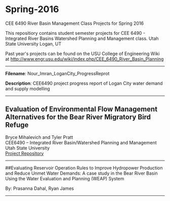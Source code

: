 # Spring-2016
CEE 6490 River Basin Management Class Projects for Spring 2016

This repositiory contains student semester projects for CEE 6490 - Integrated River Basins Watershed Planning and Management class.
Utah State University
Logan, UT

Past year's projects can be found on the USU College of Engineering Wiki at http://www.engr.usu.edu/wiki/index.php/CEE_6490_River_Basin_Planning

--------------------------------------------------------------------
**Filename**: Nour_Imran_LoganCity_ProgressReprot

**Description**: CEE6490 project progress report of Logan City water demand and supply modelling

--------------------------------------------------------------------
## Evaluation of Environmental Flow Management Alternatives for the Bear River Migratory Bird Refuge
Bryce Mihalevich and Tyler Pratt  
CEE6490 – Integrated River Basin/Watershed Planning and Management  
Utah State University   
[Project Repository](https://github.com/CEE-6490-RiverBasinPlanning/Spring-2016/tree/master/BRMBR%20-%20Bryce%26Tyler)

--------------------------------------------------------------------
##Evaluating Reservoir Operation Rules to Improve Hydropower Production and Reduce Unmet Water Demands: A case study in the Bear River Basin Using the Water Evaluation and Planning (WEAP) System

By: Prasanna Dahal, Ryan James

--------------------------------------------------------------------
